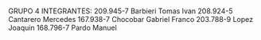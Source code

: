 # 
GRUPO 4
INTEGRANTES: 
209.945-7	Barbieri	Tomas Ivan
208.924-5	Cantarero	Mercedes
167.938-7	Chocobar	Gabriel Franco
203.788-9	Lopez	Joaquin
168.796-7	Pardo	Manuel
